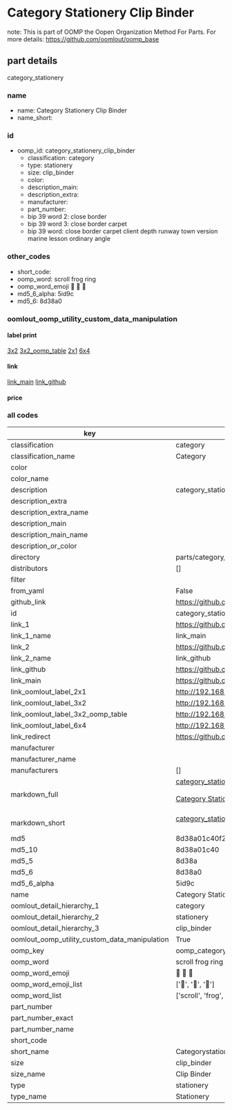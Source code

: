 # Category Stationery Clip Binder  

note: This is part of OOMP the Oopen Organization Method For Parts. For more details: https://github.com/oomlout/oomp_base

##  part details
  



category_stationery



### name
* name: Category Stationery Clip Binder
* name_short: 
### id
* oomp_id: category_stationery_clip_binder
  * classification: category
  * type: stationery
  * size: clip_binder
  * color: 
  * description_main: 
  * description_extra: 
  * manufacturer: 
  * part_number: 
  * bip 39 word 2: close border
  * bip 39 word 3: close border carpet
  * bip 39 word: close border carpet client depth runway town version marine lesson ordinary angle

### other_codes
* short_code: 
* oomp_word: scroll frog ring
* oomp_word_emoji :scroll: :frog: :ring:
* md5_6_alpha: 5id9c
* md5_6: 8d38a0






### oomlout_oomp_utility_custom_data_manipulation
#### label print
[3x2](http://192.168.1.245:1112/?label=oomp%205id9c)
[3x2_oomp_table](http://192.168.1.108:1112/?label=oomp%205id9c)
[2x1](http://192.168.1.242:1112/?label=oomp%205id9c)
[6x4](http://192.168.1.55:1112/?label=oomp%205id9c)    

#### link

[link_main](https://github.com/oomlout/oomlout_oomp_version_1_messy/tree/main/parts/category_stationery_clip_binder) [link_github](https://github.com/oomlout/oomlout_oomp_version_1_messy/tree/main/parts/category_stationery_clip_binder)                             

#### price







### all codes 
| key | value |  
| --- | --- |  
| classification | category |  
| classification_name | Category |  
| color |  |  
| color_name |  |  
| description | category_stationery |  
| description_extra |  |  
| description_extra_name |  |  
| description_main |  |  
| description_main_name |  |  
| description_or_color |   |  
| directory | parts/category_stationery_clip_binder |  
| distributors | [] |  
| filter |  |  
| from_yaml | False |  
| github_link | https://github.com/oomlout/oomlout_oomp_part_src/tree/main/parts/category_stationery_clip_binder |  
| id | category_stationery_clip_binder |  
| link_1 | https://github.com/oomlout/oomlout_oomp_version_1_messy/tree/main/parts/category_stationery_clip_binder |  
| link_1_name | link_main |  
| link_2 | https://github.com/oomlout/oomlout_oomp_version_1_messy/tree/main/parts/category_stationery_clip_binder |  
| link_2_name | link_github |  
| link_github | https://github.com/oomlout/oomlout_oomp_version_1_messy/tree/main/parts/category_stationery_clip_binder |  
| link_main | https://github.com/oomlout/oomlout_oomp_version_1_messy/tree/main/parts/category_stationery_clip_binder |  
| link_oomlout_label_2x1 | http://192.168.1.242:1112/?label=oomp%205id9c |  
| link_oomlout_label_3x2 | http://192.168.1.245:1112/?label=oomp%205id9c |  
| link_oomlout_label_3x2_oomp_table | http://192.168.1.108:1112/?label=oomp%205id9c |  
| link_oomlout_label_6x4 | http://192.168.1.55:1112/?label=oomp%205id9c |  
| link_redirect | https://github.com/oomlout/oomlout_oomp_version_1_messy/tree/main/parts/category_stationery_clip_binder |  
| manufacturer |  |  
| manufacturer_name |  |  
| manufacturers | [] |  
| markdown_full | [category_stationery_clip_binder](none)<br>[](none)<br>[Category Stationery Clip Binder](none)<br><br> |  
| markdown_short | [category_stationery_clip_binder](none)<br><br> |  
| md5 | 8d38a01c40f2dccaf59d92ac4586715d |  
| md5_10 | 8d38a01c40 |  
| md5_5 | 8d38a |  
| md5_6 | 8d38a0 |  
| md5_6_alpha | 5id9c |  
| name | Category Stationery Clip Binder |  
| oomlout_detail_hierarchy_1 | category |  
| oomlout_detail_hierarchy_2 | stationery |  
| oomlout_detail_hierarchy_3 | clip_binder |  
| oomlout_oomp_utility_custom_data_manipulation | True |  
| oomp_key | oomp_category_stationery_clip_binder |  
| oomp_word | scroll frog ring |  
| oomp_word_emoji | :scroll: :frog: :ring: |  
| oomp_word_emoji_list | [':scroll:', ':frog:', ':ring:'] |  
| oomp_word_list | ['scroll', 'frog', 'ring'] |  
| part_number |  |  
| part_number_exact |  |  
| part_number_name |  |  
| short_code |  |  
| short_name | Categorystationery |  
| size | clip_binder |  
| size_name | Clip Binder |  
| type | stationery |  
| type_name | Stationery |  
